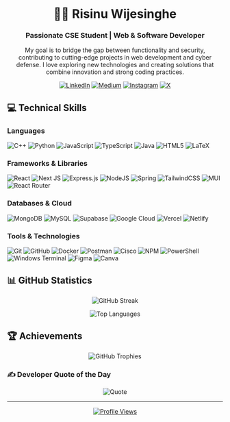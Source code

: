 <h1 align="center">👨‍💻 Risinu Wijesinghe</h1>
<h3 align="center">Passionate CSE Student | Web & Software Developer</h3>

<p align="center">
  My goal is to bridge the gap between functionality and security, contributing to cutting-edge projects in web development and cyber defense. I love exploring new technologies and creating solutions that combine innovation and strong coding practices.
</p>

<div align="center">
  
  [![LinkedIn](https://img.shields.io/badge/LinkedIn-%230077B5.svg?logo=linkedin&logoColor=white)](https://www.linkedin.com/in/risinu-wijesinghe-844bb7270)
  [![Medium](https://img.shields.io/badge/Medium-12100E?logo=medium&logoColor=white)](https://medium.com/@risWij)
  [![Instagram](https://img.shields.io/badge/Instagram-%23E4405F.svg?logo=Instagram&logoColor=white)](https://instagram.com/RisinuWijesinghe)
  [![X](https://img.shields.io/badge/X-black.svg?logo=X&logoColor=white)](https://x.com)
  
</div>

## 💻 Technical Skills

### Languages
![C++](https://img.shields.io/badge/c++-%2300599C.svg?style=for-the-badge&logo=c%2B%2B&logoColor=white)
![Python](https://img.shields.io/badge/python-3670A0?style=for-the-badge&logo=python&logoColor=ffdd54)
![JavaScript](https://img.shields.io/badge/javascript-%23323330.svg?style=for-the-badge&logo=javascript&logoColor=%23F7DF1E)
![TypeScript](https://img.shields.io/badge/typescript-%23007ACC.svg?style=for-the-badge&logo=typescript&logoColor=white)
![Java](https://img.shields.io/badge/java-%23ED8B00.svg?style=for-the-badge&logo=openjdk&logoColor=white)
![HTML5](https://img.shields.io/badge/html5-%23E34F26.svg?style=for-the-badge&logo=html5&logoColor=white)
![LaTeX](https://img.shields.io/badge/latex-%23008080.svg?style=for-the-badge&logo=latex&logoColor=white)

### Frameworks & Libraries
![React](https://img.shields.io/badge/react-%2320232a.svg?style=for-the-badge&logo=react&logoColor=%2361DAFB)
![Next JS](https://img.shields.io/badge/Next-black?style=for-the-badge&logo=next.js&logoColor=white)
![Express.js](https://img.shields.io/badge/express.js-%23404d59.svg?style=for-the-badge&logo=express&logoColor=%2361DAFB)
![NodeJS](https://img.shields.io/badge/node.js-6DA55F?style=for-the-badge&logo=node.js&logoColor=white)
![Spring](https://img.shields.io/badge/spring-%236DB33F.svg?style=for-the-badge&logo=spring&logoColor=white)
![TailwindCSS](https://img.shields.io/badge/tailwindcss-%2338B2AC.svg?style=for-the-badge&logo=tailwind-css&logoColor=white)
![MUI](https://img.shields.io/badge/MUI-%230081CB.svg?style=for-the-badge&logo=mui&logoColor=white)
![React Router](https://img.shields.io/badge/React_Router-CA4245?style=for-the-badge&logo=react-router&logoColor=white)

### Databases & Cloud
![MongoDB](https://img.shields.io/badge/MongoDB-%234ea94b.svg?style=for-the-badge&logo=mongodb&logoColor=white)
![MySQL](https://img.shields.io/badge/mysql-4479A1.svg?style=for-the-badge&logo=mysql&logoColor=white)
![Supabase](https://img.shields.io/badge/Supabase-3ECF8E?style=for-the-badge&logo=supabase&logoColor=white)
![Google Cloud](https://img.shields.io/badge/GoogleCloud-%234285F4.svg?style=for-the-badge&logo=google-cloud&logoColor=white)
![Vercel](https://img.shields.io/badge/vercel-%23000000.svg?style=for-the-badge&logo=vercel&logoColor=white)
![Netlify](https://img.shields.io/badge/netlify-%23000000.svg?style=for-the-badge&logo=netlify&logoColor=#00C7B7)

### Tools & Technologies
![Git](https://img.shields.io/badge/git-%23F05033.svg?style=for-the-badge&logo=git&logoColor=white)
![GitHub](https://img.shields.io/badge/github-%23121011.svg?style=for-the-badge&logo=github&logoColor=white)
![Docker](https://img.shields.io/badge/docker-%230db7ed.svg?style=for-the-badge&logo=docker&logoColor=white)
![Postman](https://img.shields.io/badge/Postman-FF6C37?style=for-the-badge&logo=postman&logoColor=white)
![Cisco](https://img.shields.io/badge/cisco-%23049fd9.svg?style=for-the-badge&logo=cisco&logoColor=black)
![NPM](https://img.shields.io/badge/NPM-%23CB3837.svg?style=for-the-badge&logo=npm&logoColor=white)
![PowerShell](https://img.shields.io/badge/PowerShell-%235391FE.svg?style=for-the-badge&logo=powershell&logoColor=white)
![Windows Terminal](https://img.shields.io/badge/Windows%20Terminal-%234D4D4D.svg?style=for-the-badge&logo=windows-terminal&logoColor=white)
![Figma](https://img.shields.io/badge/figma-%23F24E1E.svg?style=for-the-badge&logo=figma&logoColor=white)
![Canva](https://img.shields.io/badge/Canva-%2300C4CC.svg?style=for-the-badge&logo=Canva&logoColor=white)

## 📊 GitHub Statistics

<div align="center">
  
 <!-- ![GitHub Stats](https://github-readme-stats.vercel.app/api?username=RisinuWijesinghe&theme=dark&hide_border=false&include_all_commits=false&count_private=true) -->
  
  ![GitHub Streak](https://github-readme-streak-stats.herokuapp.com/?user=RisinuWijesinghe&theme=dark&hide_border=false)
  
  ![Top Languages](https://github-readme-stats.vercel.app/api/top-langs/?username=RisinuWijesinghe&theme=dark&hide_border=false&include_all_commits=false&count_private=true&layout=compact)
  
</div>

## 🏆 Achievements

<div align="center">
  
  ![GitHub Trophies](https://github-profile-trophy.vercel.app/?username=RisinuWijesinghe&theme=radical&no-frame=false&no-bg=true&margin-w=4)
 
  
</div>

### ✍️ Developer Quote of the Day
<div align="center">
  
  ![Quote](https://quotes-github-readme.vercel.app/api?type=horizontal&theme=gruvbox)
  
</div>

---
<div align="center">
  
  [![Profile Views](https://visitcount.itsvg.in/api?id=RisinuWijesinghe&icon=0&color=0)](https://visitcount.itsvg.in)
  
</div>
